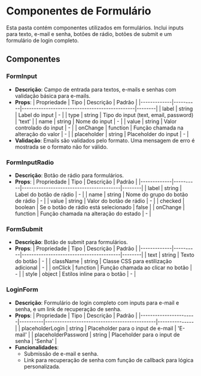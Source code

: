 
# Componentes de Formulário

Esta pasta contém componentes utilizados em formulários. Inclui inputs para texto, e-mail e senha, botões de rádio, botões de submit e um formulário de login completo.

## Componentes

### FormInput

- **Descrição**: Campo de entrada para textos, e-mails e senhas com validação básica para e-mails.
- **Props**:
  | Propriedade | Tipo     | Descrição                                     | Padrão |
  |-------------|----------|-----------------------------------------------|--------|
  | label       | string   | Label do input                                | -      |
  | type        | string   | Tipo do input (text, email, password)         | 'text' |
  | name        | string   | Nome do input                                 | -      |
  | value       | string   | Valor controlado do input                     | -      |
  | onChange    | function | Função chamada na alteração do valor          | -      |
  | placeholder | string   | Placeholder do input                          | -      |
- **Validação**: Emails são validados pelo formato. Uma mensagem de erro é mostrada se o formato não for válido.

### FormInputRadio

- **Descrição**: Botão de rádio para formulários.
- **Props**:
  | Propriedade | Tipo     | Descrição                               | Padrão |
  |-------------|----------|-----------------------------------------|--------|
  | label       | string   | Label do botão de rádio                 | -      |
  | name        | string   | Nome do grupo do botão de rádio         | -      |
  | value       | string   | Valor do botão de rádio                 | -      |
  | checked     | boolean  | Se o botão de rádio está selecionado    | false  |
  | onChange    | function | Função chamada na alteração do estado   | -      |

### FormSubmit

- **Descrição**: Botão de submit para formulários.
- **Props**:
  | Propriedade | Tipo     | Descrição                               | Padrão |
  |-------------|----------|-----------------------------------------|--------|
  | text        | string   | Texto do botão                          | -      |
  | className   | string   | Classe CSS para estilização adicional   | -      |
  | onClick     | function | Função chamada ao clicar no botão       | -      |
  | style       | object   | Estilos inline para o botão             | -      |

### LoginForm

- **Descrição**: Formulário de login completo com inputs para e-mail e senha, e um link de recuperação de senha.
- **Props**:
  | Propriedade           | Tipo     | Descrição                                    | Padrão        |
  |-----------------------|----------|----------------------------------------------|---------------|
  | placeholderLogin      | string   | Placeholder para o input de e-mail           | 'E-mail'      |
  | placeholderPassword   | string   | Placeholder para o input de senha            | 'Senha'       |
- **Funcionalidades**:
  - Submissão de e-mail e senha.
  - Link para recuperação de senha com função de callback para lógica personalizada.


